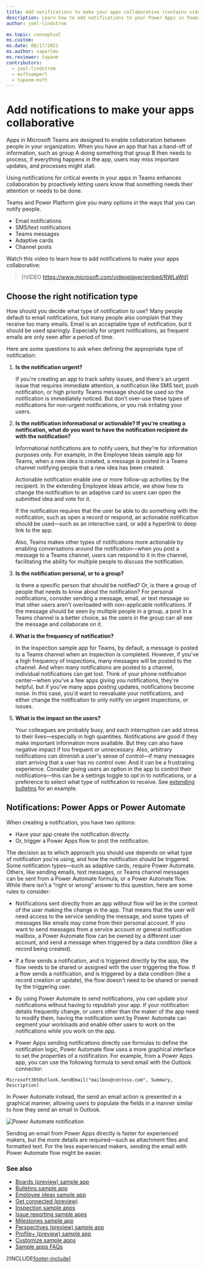 ```yaml
---
title: Add notifications to make your apps collaborative (contains video)
description: Learn how to add notifications to your Power Apps in Teams to make them more collaborative
author: joel-lindstrom

ms.topic: conceptual
ms.custom: 
ms.date: 08/17/2021
ms.author: saperlmu
ms.reviewer: tapanm
contributors:
  - joel-lindstrom
  - msftsamperl
  - tapanm-msft
---
```


# Add notifications to make your apps collaborative

Apps in Microsoft Teams are designed to enable collaboration between people in your organization. When you have an app that has a hand-off of information, such as group A doing something that group B then needs to process, if everything happens in the app, users may miss important updates, and processes might stall.

Using notifications for critical events in your apps in Teams enhances collaboration by proactively letting users know that something needs their attention or needs to be done.

Teams and Power Platform give you many options in the ways that you can notify people.

- Email notifications
- SMS/text notifications
- Teams messages
- Adaptive cards
- Channel posts

Watch this video to learn how to add notifications to make your apps collaborative:
> [!VIDEO https://www.microsoft.com/videoplayer/embed/RWLaWd]

## Choose the right notification type

How should you decide what type of notification to use? Many people default to email notifications, but many people also complain that they receive too many emails. Email is an acceptable type of notification, but it should be used sparingly. Especially for urgent notifications, as frequent emails are only seen after a period of time.

Here are some questions to ask when defining the appropriate type of notification:

1. **Is the notification urgent?**

    If you're creating an app to track safety issues, and there's an urgent issue that requires immediate attention, a notification like SMS text, push notification, or high priority Teams message should be used so the notification is immediately noticed. But don’t over-use these types of notifications for non-urgent notifications, or you risk irritating your users.

1. **Is the notification informational or actionable? If you're creating a notification, what do you want to have the notification recipient do with the notification?**

    Informational notifications are to notify users, but they're for information purposes only. For example, in the Employee Ideas sample app for Teams, when a new idea is created, a message is posted in a Teams channel notifying people that a new idea has been created.

    Actionable notification enable one or more follow-up activities by the recipient. In the extending Employee Ideas article, we show how to change the notification to an adaptive card so users can open the submitted idea and vote for it.

    If the notification requires that the user be able to do something with the notification, such as open a record or respond, an actionable notification should be used&mdash;such as an interactive card, or add a hyperlink to deep link to the app.

    Also, Teams makes other types of notifications more actionable by enabling conversations around the notification&mdash;when you post a message to a Teams channel, users can respond to it in the channel, facilitating the ability for multiple people to discuss the notification.

1. **Is the notification personal, or to a group?**

    Is there a specific person that should be notified? Or, is there a group of people that needs to know about the notification? For personal notifications, consider sending a message, email, or text message so that other users aren't overloaded with non-applicable notifications. If the message should be seen by multiple people in a group, a post In a Teams channel is a better choice, as the users in the group can all see the message and collaborate on it.

1. **What is the frequency of notification?**

    In the Inspection sample app for Teams, by default, a message is posted to a Teams channel when an inspection is completed. However, if you've a high frequency of inspections, many messages will be posted to the channel. And when many notifications are posted to a channel, individual notifications can get lost. Think of your phone notification center&mdash;when you've a few apps giving you notifications, they're helpful, but if you've many apps posting updates, notifications become noise. In this case, you'd want to reevaluate your notifications, and either change the notification to only notify on urgent inspections, or issues.

1. **What is the impact on the users?**

    Your colleagues are probably busy, and each interruption can add stress to their lives&mdash;especially in high quantities. Notifications are good if they make important information more available. But they can also have negative impact if too frequent or unnecessary. Also, arbitrary notifications can diminish a user's sense of control&mdash;if many messages start arriving that a user has no control over. And it can be a frustrating experience. Consider giving users an option in the app to control their notifications&mdash;this can be a settings toggle to opt in to notifications, or a preference to select what type of notification to receive. See [extending bulletins](bulletins-notification-preference.md) for an example.

## Notifications: Power Apps or Power Automate

When creating a notification, you have two options:

- Have your app create the notification directly.
- Or, trigger a Power Apps flow to post the notification.

The decision as to which approach you should use depends on what type of notification you're using, and how the notification should be triggered. Some notification types&mdash;such as adaptive cards, require Power Automate. Others, like sending emails, text messages, or Teams channel messages can be sent from a Power Automate formula, or a Power Automate flow. While there isn’t a “right or wrong” answer to this question, here are some rules to consider:

- Notifications sent directly from an app without flow will be in the context of the user making the change in the app. That means that the user will need access to the service sending the message, and some types of messages like emails may come from their personal account. If you want to send messages from a service account or general notification mailbox, a Power Automate flow can be owned by a different user account, and send a message when triggered by a data condition (like a record being created).

- If a flow sends a notification, and is triggered directly by the app, the flow needs to be shared or assigned with the user triggering the flow. If a flow sends a notification, and is triggered by a data condition (like a record creation or update), the flow doesn't need to be shared or owned by the triggering user.

- By using Power Automate to send notifications, you can update your notifications without having to republish your app. If your notification details frequently change, or users other than the maker of the app need to modify them, having the notification sent by Power Automate can segment your workloads and enable other users to work on the notifications while you work on the app.

- Power Apps sending notifications directly use formulas to define the notification logic, Power Automate flow uses a more graphical interface to set the properties of a notification. For example, from a Power Apps app, you can use the following formula to send email with the Outlook connector:

```powerapps-dot
Microsoft365Outlook.SendEmail("mailbox@contoso.com", Summary, Description)
```

In Power Automate instead, the send an email action is presented in a graphical manner, allowing users to populate the fields in a manner similar to how they send an email in Outlook.

![Power Automate notification](media/add-app-notifications/notification-choices.png "Power Automate notification")

Sending an email from Power Apps directly is faster for experienced makers, but the more details are required&mdash;such as attachment files and formatted text. For the less experienced makers, sending the email with Power Automate flow might be easier.

### See also

- [Boards (preview) sample app](boards.md)
- [Bulletins sample app](bulletins.md)
- [Employee ideas sample app](employee-ideas.md)
- [Get connected (preview)](get-connected.md)  
- [Inspection sample apps](inspection.md)  
- [Issue reporting sample apps](issue-reporting.md)
- [Milestones sample app](milestones.md)
- [Perspectives (preview) sample app](perspectives.md)
- [Profile+ (preview) sample app](profile-app.md)
- [Customize sample apps](customize-sample-apps.md)
- [Sample apps FAQs](sample-apps-faqs.md)

[!INCLUDE[footer-include](../includes/footer-banner.md)]
